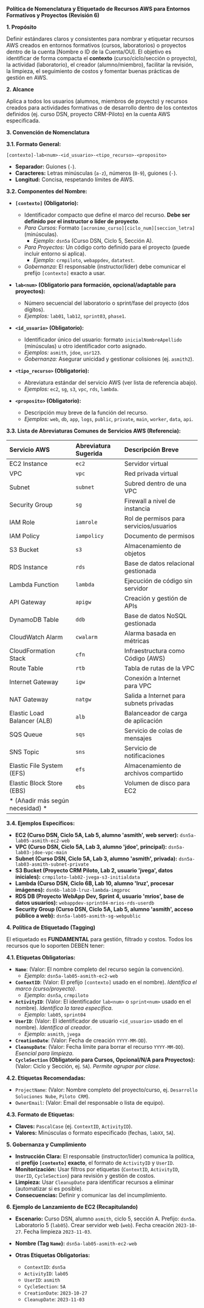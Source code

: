 **Política de Nomenclatura y Etiquetado de Recursos AWS para Entornos Formativos y Proyectos (Revisión 6)**

**1. Propósito**

Definir estándares claros y consistentes para nombrar y etiquetar recursos AWS creados en entornos formativos (cursos, laboratorios) o proyectos dentro de la cuenta [Nombre o ID de la Cuenta/OU]. El objetivo es identificar de forma compacta el **contexto** (curso/ciclo/sección o proyecto), la actividad (laboratorio), el creador (alumno/miembro), facilitar la revisión, la limpieza, el seguimiento de costos y fomentar buenas prácticas de gestión en AWS.

**2. Alcance**

Aplica a todos los usuarios (alumnos, miembros de proyecto) y recursos creados para actividades formativas o de desarrollo dentro de los contextos definidos (ej. curso DSN, proyecto CRM-Piloto) en la cuenta AWS especificada.

**3. Convención de Nomenclatura**

**3.1. Formato General:**

`[contexto]-lab<num>-<id_usuario>-<tipo_recurso>-<proposito>`

*   **Separador:** Guiones (`-`).
*   **Caracteres:** Letras minúsculas (`a-z`), números (`0-9`), guiones (`-`).
*   **Longitud:** Concisa, respetando límites de AWS.

**3.2. Componentes del Nombre:**

*   **`[contexto]` (Obligatorio):**
    *   Identificador compacto que define el marco del recurso. **Debe ser definido por el instructor o líder de proyecto**.
    *   *Para Cursos:* Formato `[acronimo_curso][ciclo_num][seccion_letra]` (minúsculas).
        *   *Ejemplo:* `dsn5a` (Curso DSN, Ciclo 5, Sección A).
    *   *Para Proyectos:* Un código corto definido para el proyecto (puede incluir entorno si aplica).
        *   *Ejemplo:* `crmpiloto`, `webappdev`, `datatest`.
    *   *Gobernanza:* El responsable (instructor/líder) debe comunicar el prefijo `[contexto]` exacto a usar.

*   **`lab<num>` (Obligatorio para formación, opcional/adaptable para proyectos):**
    *   Número secuencial del laboratorio o sprint/fase del proyecto (dos dígitos).
    *   *Ejemplos:* `lab01`, `lab12`, `sprint03`, `phase1`.

*   **`<id_usuario>` (Obligatorio):**
    *   Identificador único del usuario: formato `inicialNombreApellido` (minúsculas) u otro identificador corto asignado.
    *   *Ejemplos:* `asmith`, `jdoe`, `usr123`.
    *   *Gobernanza:* Asegurar unicidad y gestionar colisiones (ej. `asmith2`).

*   **`<tipo_recurso>` (Obligatorio):**
    *   Abreviatura estándar del servicio AWS (ver lista de referencia abajo).
    *   *Ejemplos:* `ec2`, `sg`, `s3`, `vpc`, `rds`, `lambda`.

*   **`<proposito>` (Obligatorio):**
    *   Descripción muy breve de la función del recurso.
    *   *Ejemplos:* `web`, `db`, `app`, `logs`, `public`, `private`, `main`, `worker`, `data`, `api`.

**3.3. Lista de Abreviaturas Comunes de Servicios AWS (Referencia):**

| Servicio AWS                 | Abreviatura Sugerida | Descripción Breve                     |
| :--------------------------- | :------------------- | :------------------------------------ |
| EC2 Instance                 | `ec2`                | Servidor virtual                      |
| VPC                          | `vpc`                | Red privada virtual                   |
| Subnet                       | `subnet`             | Subred dentro de una VPC              |
| Security Group               | `sg`                 | Firewall a nivel de instancia         |
| IAM Role                     | `iamrole`            | Rol de permisos para servicios/usuarios |
| IAM Policy                   | `iampolicy`          | Documento de permisos                 |
| S3 Bucket                    | `s3`                 | Almacenamiento de objetos             |
| RDS Instance                 | `rds`                | Base de datos relacional gestionada   |
| Lambda Function              | `lambda`             | Ejecución de código sin servidor      |
| API Gateway                  | `apigw`              | Creación y gestión de APIs            |
| DynamoDB Table               | `ddb`                | Base de datos NoSQL gestionada        |
| CloudWatch Alarm             | `cwalarm`            | Alarma basada en métricas             |
| CloudFormation Stack         | `cfn`                | Infraestructura como Código (AWS)     |
| Route Table                  | `rtb`                | Tabla de rutas de la VPC              |
| Internet Gateway             | `igw`                | Conexión a Internet para VPC          |
| NAT Gateway                  | `natgw`              | Salida a Internet para subnets privadas |
| Elastic Load Balancer (ALB)  | `alb`                | Balanceador de carga de aplicación    |
| SQS Queue                    | `sqs`                | Servicio de colas de mensajes         |
| SNS Topic                    | `sns`                | Servicio de notificaciones            |
| Elastic File System (EFS)    | `efs`                | Almacenamiento de archivos compartido |
| Elastic Block Store (EBS)    | `ebs`                | Volumen de disco para EC2             |
| * (Añadir más según necesidad) * |                      |                                       |

**3.4. Ejemplos Específicos:**

*   **EC2 (Curso DSN, Ciclo 5A, Lab 5, alumno 'asmith', web server):** `dsn5a-lab05-asmith-ec2-web`
*   **VPC (Curso DSN, Ciclo 5A, Lab 3, alumno 'jdoe', principal):** `dsn5a-lab03-jdoe-vpc-main`
*   **Subnet (Curso DSN, Ciclo 5A, Lab 3, alumno 'asmith', privada):** `dsn5a-lab03-asmith-subnet-private`
*   **S3 Bucket (Proyecto CRM Piloto, Lab 2, usuario 'jvega', datos iniciales):** `crmpiloto-lab02-jvega-s3-initialdata`
*   **Lambda (Curso DSN, Ciclo 6B, Lab 10, alumno 'lruz', procesar imágenes):** `dsn6b-lab10-lruz-lambda-imgproc`
*   **RDS DB (Proyecto WebApp Dev, Sprint 4, usuario 'mrios', base de datos usuarios):** `webappdev-sprint04-mrios-rds-userdb`
*   **Security Group (Curso DSN, Ciclo 5A, Lab 5, alumno 'asmith', acceso público a web):** `dsn5a-lab05-asmith-sg-webpublic`

**4. Política de Etiquetado (Tagging)**

El etiquetado es **FUNDAMENTAL** para gestión, filtrado y costos. Todos los recursos que lo soporten DEBEN tener:

**4.1. Etiquetas Obligatorias:**

*   **`Name`**: (Valor: El nombre completo del recurso según la convención).
    *   *Ejemplo:* `dsn5a-lab05-asmith-ec2-web`
*   **`ContextID`**: (Valor: El prefijo `[contexto]` usado en el nombre). *Identifica el marco (curso/proyecto)*.
    *   *Ejemplo:* `dsn5a`, `crmpiloto`
*   **`ActivityID`**: (Valor: El identificador `lab<num>` o `sprint<num>` usado en el nombre). *Identifica la tarea específica*.
    *   *Ejemplo:* `lab05`, `sprint04`
*   **`UserID`**: (Valor: El identificador de usuario `<id_usuario>` usado en el nombre). *Identifica al creador*.
    *   *Ejemplo:* `asmith`, `jvega`
*   **`CreationDate`**: (Valor: Fecha de creación `YYYY-MM-DD`).
*   **`CleanupDate`**: (Valor: Fecha límite para borrar el recurso `YYYY-MM-DD`). *Esencial para limpieza*.
*   **`CycleSection` (Obligatorio para Cursos, Opcional/N/A para Proyectos):** (Valor: Ciclo y Sección, ej. `5A`). *Permite agrupar por clase*.

**4.2. Etiquetas Recomendadas:**

*   `ProjectName`: (Valor: Nombre completo del proyecto/curso, ej. `Desarrollo Soluciones Nube`, `Piloto CRM`).
*   `OwnerEmail`: (Valor: Email del responsable o lista de equipo).

**4.3. Formato de Etiquetas:**

*   **Claves:** `PascalCase` (ej. `ContextID`, `ActivityID`).
*   **Valores:** Minúsculas o formato especificado (fechas, `labXX`, `5A`).

**5. Gobernanza y Cumplimiento**

*   **Instrucción Clara:** El responsable (instructor/líder) comunica la política, el **prefijo `[contexto]` exacto**, el formato de `ActivityID` y `UserID`.
*   **Monitorización:** Usar filtros por etiquetas (`ContextID`, `ActivityID`, `UserID`, `CycleSection`) para revisión y gestión de costos.
*   **Limpieza:** Usar `CleanupDate` para identificar recursos a eliminar (automatizar si es posible).
*   **Consecuencias:** Definir y comunicar las del incumplimiento.

**6. Ejemplo de Lanzamiento de EC2 (Recapitulando)**

*   **Escenario:** Curso DSN, alumno `asmith`, ciclo 5, sección A. Prefijo: `dsn5a`. Laboratorio 5 (`lab05`). Crear servidor web (`web`). Fecha creación `2023-10-27`. Fecha limpieza `2023-11-03`.

*   **Nombre (Tag `Name`):** `dsn5a-lab05-asmith-ec2-web`

*   **Otras Etiquetas Obligatorias:**
    *   `ContextID`: `dsn5a`
    *   `ActivityID`: `lab05`
    *   `UserID`: `asmith`
    *   `CycleSection`: `5A`
    *   `CreationDate`: `2023-10-27`
    *   `CleanupDate`: `2023-11-03`

